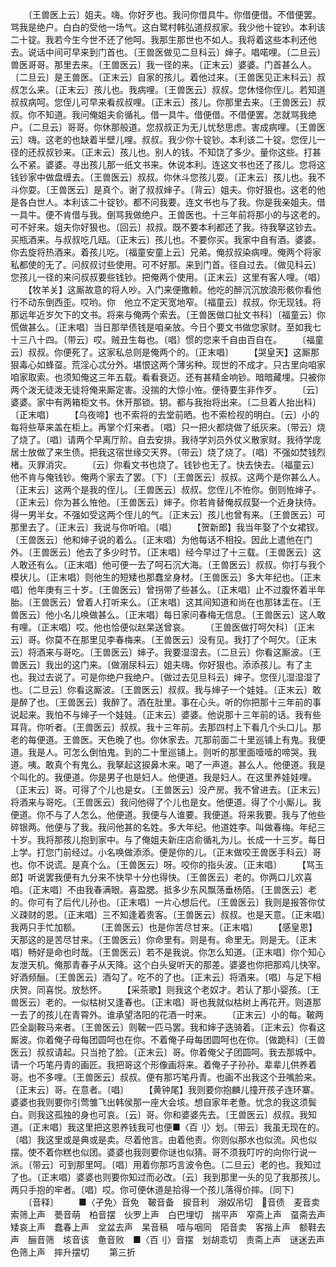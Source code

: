 <!-- { "loadSidebar": true } -->
　　〔王兽医上云〕姐夫。嗨。你好歹也。我问你借具牛。你借便借。不借便罢。骂我是绝户。白白的受他一场气。这白鹭村韩弘道叔叔家。我少他十锭钞。本利该二十锭。我若今生今世不还了他呵。我那生那世也不如人。我将着这些本利还他去。说话中间可早来到门首也。〔王兽医做见二旦科云〕婶子。唱喏哩。〔二旦云〕兽医哥哥。那里去来。〔王兽医云〕我一径的来。〔正末云〕婆婆。门首甚么人。〔二旦云〕是王兽医。〔正末云〕自家的孩儿。着他过来。〔王兽医见正末科云〕叔叔怎么来。〔正末云〕孩儿也。我病哩。〔王兽医云〕叔叔。您休怪你侄儿。若知道叔叔病呵。您侄儿可早来看叔叔哩。〔正末云〕孩儿。你那里去来。〔王兽医云〕叔叔。你不知道。我问俺姐夫俞循礼。借一具牛。借便借。不借便罢。怎就骂我绝户。〔二旦云〕哥哥。你休那般道。您叔叔正为无儿忧愁思虑。害成病哩。〔王兽医云〕嗨。这老的也缺着半壁儿哩。叔叔。我少你十锭钞。本利该二十锭。您侄儿一径的还叔叔钞来。〔正末云〕孩儿也。别人的钱。不知饶了多少。量你这些。打甚么不紧。婆婆。寻出孩儿那一纸文书来。休说本利。连这文书也还了孩儿。您将这钱钞家中做盘缠去。〔王兽医云〕叔叔。你休斗您孩儿耍。〔正末云〕孩儿也。我不斗你耍。〔王兽医云〕是真个。谢了叔叔婶子。〔背云〕姐夫。你好狠也。这老的他是各白世人。本利该二十锭钞。都不问我要。连文书也与了我。你是我亲姐夫。借一具牛。便不肯借与我。倒骂我做绝户。王兽医也。十三年前将那小的与这老的。可不好来。姐夫你好狠也。〔回云〕叔叔。既不要本利都还了我。待我拏这钞去。买瓶酒来。与叔叔吃几瓯。〔正末云〕孩儿也。不要你买。我家中自有酒。婆婆。你去旋将热酒来。着孩儿吃。〔福童安童上云〕兄弟。俺叔叔染病哩。俺两个将家私都使的无了。问叔叔讨些使用。可不好那。来到门首。径自过去。〔做见科云〕您孩儿一径的来问叔叔要些钱钞。把俺两个使用。〔正末云〕这里有客人哩。〔唱〕
　　【牧羊关】这厮故意的将人吵。入门来便撒赖。他吃的醉沉沉放浪形骸你看他行不动东倒西歪。哎哟。你　他立不定天宽地窄。〔福童云〕叔叔。你无现钱。将那远年近岁欠下的文书。将来与俺两个索去。〔王兽医做口扯文书科〕〔福童云〕你慌做甚么。〔正末唱〕当日那举债钱是咱亲放。今日个要文书做您家财。至如我七十三八十四。〔带云〕哎。贼丑生每也。〔唱〕惯的您来千自由百自在。
　　〔福童云〕叔叔。你便死了。这家私总则是俺两个的。〔正末唱〕
　　【哭皇天】这厮那狠毒心如蜂虿。荒淫心忒分外。堪恨这两个薄劣种。现世的不成才。只古里向咱家咱家取索。也须知俺这三年五载。看看衰迈。还有甚精金响钞。暗暗藏埋。只被你两个泼无徒泼无徒将俺来厮定害。没揣的大惊小恠。便待要生非作歹。
　　〔云〕婆婆。家中有两箱柜文书。休开那锁。钥。都与我抬将出来。〔二旦着人抬出科〕〔正末唱〕
　　【乌夜啼】也不索将的去堂前晒。也不索检视的明白。〔云〕小的每将些草来盖在柜上。再掌个灯来者。〔唱〕只一把火都烧做了纸灰来。〔带云〕烧了烧了。〔唱〕请两个早离厅阶。自去安排。我待学刘员外仗义散家财。我待学庞居士放做了来生债。把我这宿世缘交天界。〔带云〕烧了烧了。〔唱〕不强如焚钱烈楮。灭罪消灾。
　　〔云〕你看文书也烧了。钱钞也无了。快去快去。〔福童云〕他不肯与俺钱钞。俺两个家去了罢。〔下〕〔王兽医云〕叔叔。这两个是你甚么人。〔正末云〕这两个是我的侄儿。〔王兽医云〕叔叔。您侄儿不恠你。倒则恠婶子。〔正末云〕你为甚么恠他。〔王兽医云〕婶子。你若肯替俺叔叔娶一个近身扶侍。得一男半女。不强如受这两个侄儿的气。〔正末云〕孩儿也曾有来。〔王兽医云〕可那里去了。〔正末云〕我说与你听咱。〔唱〕
　　【贺新郎】我当年娶了个女裙钗。〔王兽医云〕他和婶子说的着么。〔正末唱〕为他每话不相投。因此上遣他在门外。〔王兽医云〕他去了多少时节。〔正末唱〕经今早过了十三载。〔王兽医云〕这人敢还有么。〔正末唱〕他可便一去了呵石沉大海。〔王兽医云〕叔叔。你打与我个模状儿。〔正末唱〕则他生的短矮也那蠢坌身材。〔王兽医云〕多大年纪也。〔正末唱〕他年庚有三十岁。〔王兽医云〕曾拐带了些甚么。〔正末唱〕止不过腹怀着半年胎。〔王兽医云〕曾着人打听来么。〔正末唱〕这其间知道和尚在也那钵盂在。〔王兽医云〕他小名儿唤做甚么。〔正末唱〕每日家问春梅无信息。〔王兽医云〕这人敢有哩。〔正末唱〕哎。他也恰便似赵杲送曾哀。
　　〔王兽医做打呵欠科〕〔正末云〕哥。你莫不在那里见李春梅来。〔王兽医云〕没有见。我打了个呵欠。〔正末云〕将酒来与哥吃。〔王兽医云〕婶子。我要湿湿去。〔二旦云〕你看这厮波。〔王兽医云〕我出的这门来。〔做溺尿科云〕姐夫嗨。你好狠也。添添孩儿。有了主也。我过去说了。可是你绝户我绝户。〔做过去见旦科云〕婶子。您侄儿湿湿湿了也。〔二旦云〕你看这厮波。〔王兽医云〕叔叔。我与婶子一个娃娃。〔正末云〕敢是醉了也。〔王兽医云〕我醉了。酒在肚里。事在心头。听的你把那十三年前的事说起来。我怕不与婶子一个娃娃。〔正末云〕婆婆。他说那十三年前的话。我有些耳背。你听者。〔王兽医云〕叔叔。我十三年前。去那四村上下看几个头口儿。那老的每便道。王兽医。天色晚了也。你休家去。兀那前面二十里巡铺上有鬼。我便道。我是人。可怎么倒怕鬼。到的二十里巡铺上。则听的那里面噎噎的啼哭。我道。咦。敢真个有鬼么。我拏起这捩鼻木来。喝了一声道。甚么人。他便道。我是个叫化的。我便道。你是男子也是妇人。他便道。我是妇人。在这里养娃娃哩。〔正末云〕哥。可得了个儿也是女。〔王兽医云〕没产房。我不曾进去。〔正末云〕将酒来与哥吃。〔王兽医云〕我问他得了个儿也是女。他便道。得了个小厮儿。我便道。你不与了人怎么。他便道。我便与人谁要。我便道。将来我要。我与了他些碎银两。他便与了我。我问他甚的名姓。多大年纪。他道姓李。叫做春梅。年纪三十岁。我将那孩儿抱到家中。与了俺姐夫新庄店俞循礼为儿。长成一十三岁。每日上学。打您门前经过。小名唤做添添。便是你的儿。〔正末做咬王兽医手科云〕哥也。你不说谎。是真个么。〔王兽医云〕呀。咬你的指头波。〔正末唱〕
　　【骂玉郎】听说罢我便有九分来不快早十分也得快。〔王兽医云〕老的。你两口儿欢喜咱。〔正末唱〕不由我春满眼。喜盈腮。抵多少东风飘荡垂杨陌。〔王兽医云〕老的。你可有了后代儿孙也。〔正末唱〕一片心想后代。〔王兽医云〕我则是报答你仗义疎财的恩。〔正末唱〕三不知逢着贵客。〔王兽医云〕叔叔。也是天意。〔正末唱〕我两只手忙加额。
　　〔王兽医云〕也是你苦尽甘来。〔正末唱〕
　　【感皇恩】天那这的是苦尽甘来。〔王兽医云〕你命里有。则是有。命里无。则是无。〔正末唱〕畅好是命也时哉。〔王兽医云〕若不是我说。你怎么知道。〔正末唱〕你个知心友泄天机。俺那青春子从天降。这个白头叟听天的那差。婆婆也你把那鸡儿快宰。好酒频酾。〔王兽医云〕酒勾了。吃不的了也。〔正末云〕将酒来。〔唱〕与足下相庆贺。同喜悦。放愁怀。
　　【采茶歌】则我这个老奴才。若认了那小婴孩。〔王兽医云〕老的。一似枯树又逢春也。〔正末唱〕哥也我就似枯树上再花开。则道那一去了的孩儿在青霄外。谁承望洛阳的花酒一时来。
　　〔正末云〕小的每。鞁两匹全副鞍马来者。〔王兽医云〕则鞁一匹马罢。我和婶子迭骑着。〔正末云〕你看这厮波。你着俺子母每团圆呵也在你。不着俺子母每团圆呵也在你。〔做跪科〕〔王兽医云〕叔叔请起。只当抢了脸。〔正末云〕哥。你着俺父子团圆呵。我去那城中。请一个巧笔丹青的画匠。我把哥这个形像画将来。着俺子子孙孙。辈辈儿供养着哥。也不多哩。〔王兽医云〕叔叔。便有那巧笔丹青。也画不出我这个丑嘴脸来。〔正末云〕哥。在意者。〔唱〕
　　【黄钟尾】我则要你抱麟儿撞开孩子连环寨。婆婆也我则要你引莺雏飞出韩侯那一座大会垓。想自家年老惫。忧念的我这须鬓白。则我这孤独的身也可哀。〔云〕哥。你和婆婆先去。〔王兽医云〕叔叔。我知道。〔正末唱〕我这里把这恩养钱我可也便■〈百刂〉划。〔带云〕我虽无现在的。〔唱〕我这里或是典或是卖。尽着他言。由着他责。你则似那水也似流。风也似摆。使不着你糕也似团。婆婆也我则要你谜也似猜。哥不须我叮咛的向你行说一派。〔带云〕可到那里呵。〔唱〕用着你那巧言波令色。〔二旦云〕老的也。我知过了也。〔正末唱〕婆婆也则要你知过而必改。〔云〕我到那里一头的见了我那孩儿。两只手抱的牢者。〔唱〕哎。你可便休道是拾得一个孩儿落得价摔。〔同下〕
　　〔音释〕
　　■〈孑免〉音免　鞁音备　捩音利　溺奴吊切　音债　麦音卖　索筛上声　甍音萌　柏音摆　伙罗上声　白巴埋切　揣平声　窄斋上声　虿斋去声　矮哀上声　蠢春上声　坌盆去声　杲音稿　噎与咽同　陌音卖　客揩上声　额鞋去声　酾音筛　垓音该　惫音败　■〈百刂〉音摆　划胡乖切　责斋上声　谜迷去声　色筛上声　摔升摆切
　　第三折
